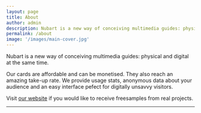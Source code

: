 ```yaml
---
layout: page
title: About
author: admin
description: Nubart is a new way of conceiving multimedia guides: physical and digital at the same time. Our cards can be monetised and they reach an amazing take-up rate. We provide usage stats, anonymous data about your audience and an easy interface pefect for digitally unsavvy visitors.
permalink: /about
image: '/images/main-cover.jpg'
---
```

Nubart is a new way of conceiving multimedia guides: physical and digital at the same time. 

Our cards are affordable and can be monetised. They also reach an amazing take-up rate. We provide usage stats, anonymous data about your audience and an easy interface pefect for digitally unsavvy visitors.

Visit [our website]({{site.baseurl}}) if you would like to receive freesamples from real projects. 


***